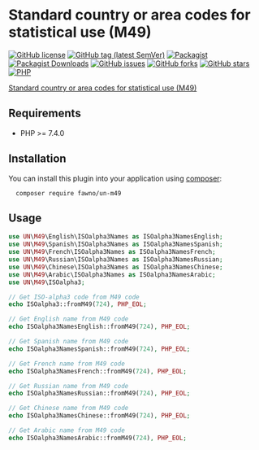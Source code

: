 # Standard country or area codes for statistical use (M49)

[![GitHub license](https://img.shields.io/github/license/fawno/UN-M49)](https://github.com/fawno/UN-M49/blob/master/LICENSE)
[![GitHub tag (latest SemVer)](https://img.shields.io/github/v/tag/fawno/UN-M49)](https://github.com/fawno/UN-M49/tags)
[![Packagist](https://img.shields.io/packagist/v/fawno/un-m49)](https://packagist.org/packages/fawno/un-m49)
[![Packagist Downloads](https://img.shields.io/packagist/dt/fawno/un-m49)](https://packagist.org/packages/fawno/un-m49/stats)
[![GitHub issues](https://img.shields.io/github/issues/fawno/UN-M49)](https://github.com/fawno/UN-M49/issues)
[![GitHub forks](https://img.shields.io/github/forks/fawno/UN-M49)](https://github.com/fawno/UN-M49/network)
[![GitHub stars](https://img.shields.io/github/stars/fawno/UN-M49)](https://github.com/fawno/UN-M49/stargazers)
[![PHP](https://img.shields.io/packagist/php-v/fawno/un-m49)](https://php.net)

 [Standard country or area codes for statistical use (M49)](https://unstats.un.org/unsd/methodology/m49/)

## Requirements
 - PHP >= 7.4.0

## Installation

You can install this plugin into your application using
[composer](https://getcomposer.org):

```
  composer require fawno/un-m49
```

## Usage

```php
use UN\M49\English\ISOalpha3Names as ISOalpha3NamesEnglish;
use UN\M49\Spanish\ISOalpha3Names as ISOalpha3NamesSpanish;
use UN\M49\French\ISOalpha3Names as ISOalpha3NamesFrench;
use UN\M49\Russian\ISOalpha3Names as ISOalpha3NamesRussian;
use UN\M49\Chinese\ISOalpha3Names as ISOalpha3NamesChinese;
use UN\M49\Arabic\ISOalpha3Names as ISOalpha3NamesArabic;
use UN\M49\ISOalpha3;

// Get ISO-alpha3 code from M49 code
echo ISOalpha3::fromM49(724), PHP_EOL;

// Get English name from M49 code
echo ISOalpha3NamesEnglish::fromM49(724), PHP_EOL;

// Get Spanish name from M49 code
echo ISOalpha3NamesSpanish::fromM49(724), PHP_EOL;

// Get French name from M49 code
echo ISOalpha3NamesFrench::fromM49(724), PHP_EOL;

// Get Russian name from M49 code
echo ISOalpha3NamesRussian::fromM49(724), PHP_EOL;

// Get Chinese name from M49 code
echo ISOalpha3NamesChinese::fromM49(724), PHP_EOL;

// Get Arabic name from M49 code
echo ISOalpha3NamesArabic::fromM49(724), PHP_EOL;
```

